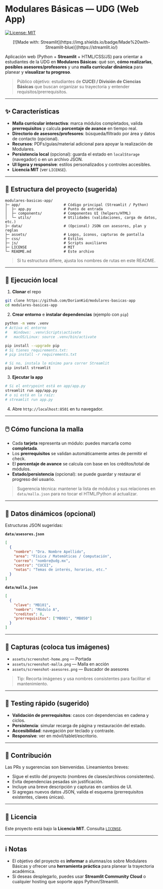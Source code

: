 # Modulares Básicas — UDG (Web App)

[![License: MIT](https://img.shields.io/badge/License-MIT-green.svg)](./LICENSE)
<p style="text-align:center;">[![Made with: Streamlit](https://img.shields.io/badge/Made%20with-Streamlit-blue)](https://streamlit.io/)</p>

Aplicación web (Python + **Streamlit** + HTML/CSS/JS) para orientar a estudiantes de la UDG en **Modulares Básicas**: qué son, **cómo realizarlas**, **posibles asesores/profesores** y una **malla curricular dinámica** para planear y **visualizar tu progreso**.

> Público objetivo: estudiantes de **CUCEI / División de Ciencias Básicas** que buscan organizar su trayectoria y entender requisitos/prerrequisitos.

---

## ✨ Características

- **Malla curricular interactiva**: marca módulos completados, valida **prerrequisitos** y calcula **porcentaje de avance** en tiempo real.
- **Directorio de asesores/profesores**: búsqueda/filtrado por área y datos de contacto (opcional).
- **Recursos**: PDFs/guías/material adicional para apoyar la realización de Modulares.
- **Persistencia local** (opcional): guarda el estado en `localStorage` (navegador) o en un archivo JSON.
- **UI ligera y responsive**: estilos personalizados y controles accesibles.
- **Licencia MIT** (ver `LICENSE`).

---

## 🧭 Estructura del proyecto (sugerida)

```
modulares-basicas-app/
├─ app/                    # Código principal (Streamlit / Python)
│  ├─ app.py               # Punto de entrada
│  ├─ components/          # Componentes UI (helpers/HTML)
│  └─ utils/               # Utilidades (validaciones, carga de datos, etc.)
├─ data/                   # (Opcional) JSON con asesores, plan y reglas
├─ assets/                 # Logos, íconos, capturas de pantalla
├─ css/                    # Estilos
├─ js/                     # Scripts auxiliares
├─ LICENSE                 # MIT
└─ README.md               # Este archivo
```

> Si tu estructura difiere, ajusta los nombres de rutas en este README.


---

## 🚀 Ejecución local

1) **Clonar** el repo
```bash
git clone https://github.com/DorianKid/modulares-basicas-app
cd modulares-basicas-app
```

2) **Crear entorno** e **instalar dependencias** (ejemplo con `pip`)
```bash
python -m venv .venv
# Activa el entorno
#   Windows: .venv\Scripts\activate
#   macOS/Linux: source .venv/bin/activate

pip install --upgrade pip
# Si tienes requirements.txt:
# pip install -r requirements.txt

# Si no, instala lo mínimo para correr Streamlit
pip install streamlit
```

3) **Ejecutar la app**
```bash
# Si el entrypoint está en app/app.py
streamlit run app/app.py
# o si está en la raíz:
# streamlit run app.py
```

4) Abre `http://localhost:8501` en tu navegador.


---

## 🖱️ Cómo funciona la malla

- Cada **tarjeta** representa un módulo: puedes marcarla como **completada**.
- Los **prerrequisitos** se validan automáticamente antes de permitir el check.
- El **porcentaje de avance** se calcula con base en los créditos/total de módulos.
- **Estado/persistencia** (opcional): se puede guardar y restaurar el progreso del usuario.

> Sugerencia técnica: mantener la lista de módulos y sus relaciones en `data/malla.json` para no tocar el HTML/Python al actualizar.


---

## 🧩 Datos dinámicos (opcional)

Estructuras JSON sugeridas:

**`data/asesores.json`**
```json
[
  {
    "nombre": "Dra. Nombre Apellido",
    "area": "Física / Matemáticas / Computación",
    "correo": "nombre@udg.mx",
    "centro": "CUCEI",
    "notas": "Temas de interés, horarios, etc."
  }
]
```

**`data/malla.json`**
```json
[
  {
    "clave": "MB101",
    "nombre": "Módulo A",
    "creditos": 8,
    "prerrequisitos": ["MB001", "MB050"]
  }
]
```

---

## 📸 Capturas (coloca tus imágenes)

- `assets/screenshot-home.png` — Portada
- `assets/screenshot-malla.png` — Malla en acción
- `assets/screenshot-asesores.png` — Buscador de asesores

> Tip: Recorta imágenes y usa nombres consistentes para facilitar el mantenimiento.


---

## 🧪 Testing rápido (sugerido)

- **Validación de prerrequisitos**: casos con dependencias en cadena y ciclos.
- **Persistencia**: simular recarga de página y restauración del estado.
- **Accesibilidad**: navegación por teclado y contraste.
- **Responsive**: ver en móvil/tablet/escritorio.


---

## 🤝 Contribución

Las PRs y sugerencias son bienvenidas. Lineamientos breves:

- Sigue el estilo del proyecto (nombres de clases/archivos consistentes).
- Evita dependencias pesadas sin justificación.
- Incluye una breve descripción y capturas en cambios de UI.
- Si agregas nuevos datos JSON, valida el esquema (prerrequisitos existentes, claves únicas).


---

## 📄 Licencia

Este proyecto está bajo la **Licencia MIT**. Consulta [`LICENSE`](./LICENSE).


---

## ℹ️ Notas

- El objetivo del proyecto es **informar** a alumnas/os sobre Modulares Básicas y ofrecer una **herramienta práctica** para planear la trayectoria académica.
- Si deseas desplegarlo, puedes usar **Streamlit Community Cloud** o cualquier hosting que soporte apps Python/Streamlit.


